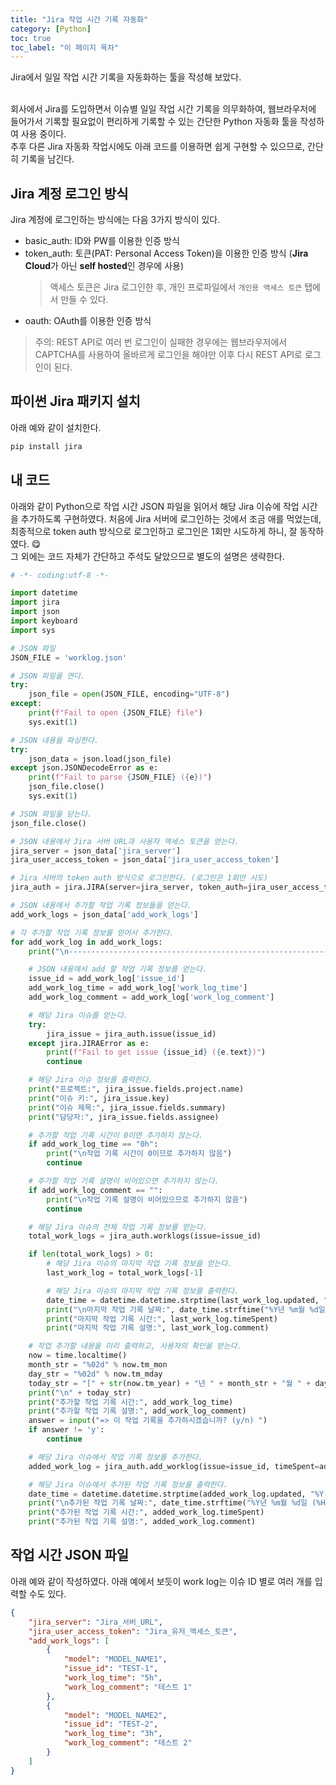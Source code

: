 ```yaml
---
title: "Jira 작업 시간 기록 자동화"
category: [Python]
toc: true
toc_label: "이 페이지 목차"
---
```


Jira에서 일일 작업 시간 기록을 자동화하는 툴을 작성해 보았다.  
<br>

회사에서 Jira를 도입하면서 이슈별 일일 작업 시간 기록을 의무화하여, 웹브라우저에 들어가서 기록할 필요없이 편리하게 기록할 수 있는 간단한 Python 자동화 툴을 작성하여 사용 중이다.  
추후 다른 Jira 자동화 작업시에도 아래 코드를 이용하면 쉽게 구현할 수 있으므로, 간단히 기록을 남긴다.

## Jira 계정 로그인 방식
Jira 계정에 로그인하는 방식에는 다음 3가지 방식이 있다.
- basic_auth: ID와 PW를 이용한 인증 방식
- token_auth: 토큰(PAT: Personal Access Token)을 이용한 인증 방식 (**Jira Cloud**가 아닌 **self hosted**인 경우에 사용)
  > 액세스 토큰은 Jira 로그인한 후, 개인 프로파일에서 `개인용 액세스 토큰` 탭에서 만들 수 있다.
- oauth: OAuth를 이용한 인증 방식

> 주의: REST API로 여러 번 로그인이 실패한 경우에는 웹브라우저에서 CAPTCHA를 사용하여 올바르게 로그인을 해야만 이후 다시 REST API로 로그인이 된다.

## 파이썬 Jira 패키지 설치
아래 예와 같이 설치한다.
```sh
pip install jira
```

## 내 코드
아래와 같이 Python으로 작업 시간 JSON 파일을 읽어서 해당 Jira 이슈에 작업 시간을 추가하도록 구현하였다. 처음에 Jira 서버에 로그인하는 것에서 조금 애를 먹었는데, 최종적으로 token auth 방식으로 로그인하고 로그인은 1회만 시도하게 하니, 잘 동작하였다. 😋  
그 외에는 코드 자체가 간단하고 주석도 달았으므로 별도의 설명은 생략한다.
```python
# -*- coding:utf-8 -*-

import datetime
import jira
import json
import keyboard
import sys

# JSON 파일
JSON_FILE = 'worklog.json'

# JSON 파일을 연다.
try:
    json_file = open(JSON_FILE, encoding="UTF-8")
except:
    print(f"Fail to open {JSON_FILE} file")
    sys.exit(1)

# JSON 내용을 파싱한다.
try:
    json_data = json.load(json_file)
except json.JSONDecodeError as e:
    print(f"Fail to parse {JSON_FILE} ({e})")
    json_file.close()
    sys.exit(1)

# JSON 파일을 닫는다.
json_file.close()

# JSON 내용에서 Jira 서버 URL과 사용자 액세스 토큰을 얻는다.
jira_server = json_data['jira_server']
jira_user_access_token = json_data['jira_user_access_token']

# Jira 서버의 token auth 방식으로 로그인한다. (로그인은 1회만 시도)
jira_auth = jira.JIRA(server=jira_server, token_auth=jira_user_access_token, max_retries=1)

# JSON 내용에서 추가할 작업 기록 정보들을 얻는다.
add_work_logs = json_data['add_work_logs']

# 각 추가할 작업 기록 정보를 얻어서 추가한다.
for add_work_log in add_work_logs:
    print("\n----------------------------------------------------------------")

    # JSON 내용에서 add 할 작업 기록 정보를 얻는다.
    issue_id = add_work_log['issue_id']
    add_work_log_time = add_work_log['work_log_time']
    add_work_log_comment = add_work_log['work_log_comment']

    # 해당 Jira 이슈를 얻는다.
    try:
        jira_issue = jira_auth.issue(issue_id)
    except jira.JIRAError as e:
        print(f"Fail to get issue {issue_id} ({e.text})")
        continue

    # 해당 Jira 이슈 정보를 출력한다.
    print("프로젝트:", jira_issue.fields.project.name)
    print("이슈 키:", jira_issue.key)
    print("이슈 제목:", jira_issue.fields.summary)
    print("담당자:", jira_issue.fields.assignee)

    # 추가할 작업 기록 시간이 0이면 추가하지 않는다.
    if add_work_log_time == "0h":
        print("\n작업 기록 시간이 0이므로 추가하지 않음")
        continue

    # 추가할 작업 기록 설명이 비어있으면 추가하지 않는다.
    if add_work_log_comment == "":
        print("\n작업 기록 설명이 비어있으므로 추가하지 않음")
        continue

    # 해당 Jira 이슈의 전체 작업 기록 정보를 얻는다.
    total_work_logs = jira_auth.worklogs(issue=issue_id)

    if len(total_work_logs) > 0:
        # 해당 Jira 이슈의 마지막 작업 기록 정보을 얻는다.
        last_work_log = total_work_logs[-1]

        # 해당 Jira 이슈의 마지막 작업 기록 정보를 출력한다.
        date_time = datetime.datetime.strptime(last_work_log.updated, "%Y-%m-%dT%H:%M:%S.%f%z")
        print("\n마지막 작업 기록 날짜:", date_time.strftime("%Y년 %m월 %d일 (%H:%M:%S)"))
        print("마지막 작업 기록 시간:", last_work_log.timeSpent)
        print("마지막 작업 기록 설명:", last_work_log.comment)

    # 작업 추가할 내용을 미리 출력하고, 사용자의 확인을 받는다.
    now = time.localtime()
    month_str = "%02d" % now.tm_mon
    day_str = "%02d" % now.tm_mday
    today_str = "[" + str(now.tm_year) + "년 " + month_str + "월 " + day_str + "일]"
    print("\n" + today_str)
    print("추가할 작업 기록 시간:", add_work_log_time)
    print("추가할 작업 기록 설명:", add_work_log_comment)
    answer = input("=> 이 작업 기록을 추가하시겠습니까? (y/n) ")
    if answer != 'y':
        continue

    # 해당 Jira 이슈에서 작업 기록 정보를 추가한다.
    added_work_log = jira_auth.add_worklog(issue=issue_id, timeSpent=add_work_log_time, comment=add_work_log_comment)

    # 해당 Jira 이슈에서 추가된 작업 기록 정보를 출력한다.
    date_time = datetime.datetime.strptime(added_work_log.updated, "%Y-%m-%dT%H:%M:%S.%f%z")
    print("\n추가된 작업 기록 날짜:", date_time.strftime("%Y년 %m월 %d일 (%H:%M:%S)"))
    print("추가된 작업 기록 시간:", added_work_log.timeSpent)
    print("추가된 작업 기록 설명:", added_work_log.comment)
```

## 작업 시간 JSON 파일
아래 예와 같이 작성하였다. 아래 예에서 보듯이 work log는 이슈 ID 별로 여러 개를 입력할 수도 있다.
```json
{
    "jira_server": "Jira_서버_URL",
    "jira_user_access_token": "Jira_유저_액세스_토큰",
    "add_work_logs": [
        {
            "model": "MODEL_NAME1",
            "issue_id": "TEST-1",
            "work_log_time": "5h",
            "work_log_comment": "테스트 1"
        },
        {
            "model": "MODEL_NAME2",
            "issue_id": "TEST-2",
            "work_log_time": "3h",
            "work_log_comment": "테스트 2"
        }
    ]
}
```
